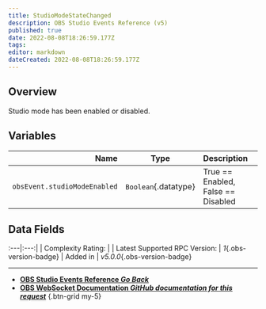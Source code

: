 ```yaml
---
title: StudioModeStateChanged
description: OBS Studio Events Reference (v5)
published: true
date: 2022-08-08T18:26:59.177Z
tags: 
editor: markdown
dateCreated: 2022-08-08T18:26:59.177Z
---
```


## Overview
Studio mode has been enabled or disabled.

## Variables
Name | Type | Description | 
----:|:----:|:------------|
`obsEvent.studioModeEnabled` | `Boolean`{.datatype} | True == Enabled, False == Disabled

## Data Fields
:---|:---:|
| Complexity Rating: | <span class="stars stars--1"></span>
| Latest Supported RPC Version: | *1*{.obs-version-badge}
| Added in | *v5.0.0*{.obs-version-badge}

---

- [<i class="mdi mdi-chevron-left"></i>**OBS Studio Events Reference *Go Back***](/en/Broadcasters/OBS/Events)
- [<i class="mdi mdi-github"></i> **OBS WebSocket Documentation *GitHub documentation for this request***](https://github.com/obsproject/obs-websocket/blob/master/docs/generated/protocol.md#studiomodestatechanged)
{.btn-grid my-5}